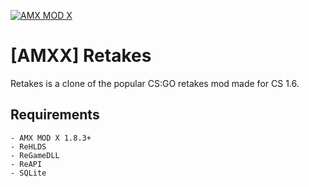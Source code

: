 [![AMX MOD X](https://badgen.net/badge/Powered%20by/AMXMODX/0e83cd)](https://amxmodx.org)

# [AMXX] Retakes

Retakes is a clone of the popular CS:GO retakes mod made for CS 1.6.

## Requirements

```
- AMX MOD X 1.8.3+
- ReHLDS
- ReGameDLL
- ReAPI
- SQLite
```